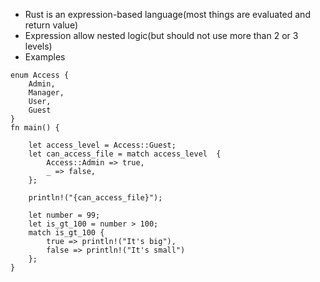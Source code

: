 * Rust is an expression-based language(most things are evaluated and return value)
* Expression allow nested logic(but should not use more than 2 or 3 levels)
* Examples
```
enum Access {
    Admin,
    Manager,
    User,
    Guest
}
fn main() {

    let access_level = Access::Guest;
    let can_access_file = match access_level  {
        Access::Admin => true,
        _ => false,
    };

    println!("{can_access_file}");

    let number = 99;
    let is_gt_100 = number > 100;
    match is_gt_100 {
        true => println!("It's big"),
        false => println!("It's small")
    };
}
```